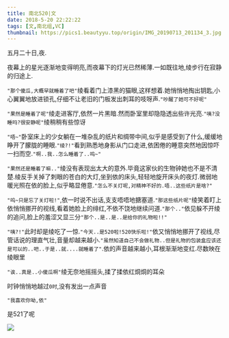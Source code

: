 ```yaml
---
title: 南北520|文
date: 2018-5-20 22:22:22
tags: [文,南北组,VC]
thumbnail: https://pics1.beautyyu.top/origin/IMG_20190713_201134_3.jpg
---
```


五月二十日,夜.

夜幕上的星光逐渐地变得明亮,而夜幕下的灯光已然稀薄.一如既往地,绫步行在寂静的归途上.

`"那个傻瓜,大概早就睡着了吧"`绫看着门上漆黑的猫眼,这样想着.她悄悄地掏出钥匙,小心翼翼地放进锁孔,仔细不让老旧的门板发出刺耳的吱呀声.`"吵醒了她可不好呢"`

`"果然是睡着了呢"`绫走进客厅,依然一片黑暗.然而卧室里却隐隐透出些许光亮.`"咦?没睡吗?很安静呢"`绫稍稍有些惊讶

`"唔~"`卧室床上的少女躺在一堆杂乱的纸片和绸带中间,似乎是感受到了什么,缓缓地睁开了朦胧的睡眼.`"绫?!"`看到熟悉地身影从门口走进,依困倦的睡意突然地因惊吓一扫而空.`"啊..我..怎么睡着了..呜~"`

`"果然还是睡着了嘛.."`绫没有表现出太大的意外.毕竟这家伙的生物钟她也不是不清楚.绫反手关掉了刺眼的苍白的大灯,坐到依的床头,轻轻地旋开床头的夜灯.微弱地暖光照在依的脸上,似乎略显倦意.`"怎么不关灯呢,对精神不好的.唔..这些纸片是啥?"`

`"呜~只是忘了关灯啦!"`,依一时说不出话,支支唔唔地搪塞道.`"那这些纸片呢"`绫笑着盯上依悄悄挪开的视线,看着她脸上的绯红,不依不饶地继续问道.`"那个.."`依见躲不开绫的追问,脸上的羞涩又显三分`"那个..是..是..是给你的礼物啦!!"`

`"咦?!"`此时却是绫吃了一惊.`"今天..是520啦!520快乐啦!"`依又悄悄地挪开了视线,尽管话说的理直气壮,音量却越来越小.`"虽然知道自己不会做礼物..但是礼物的包装盒应该还是可以的..吧..于是..就....就睡着了"`.依的声音越来越小,耳根渐渐地变红.尽数映在绫眼里

`"诶..真是..小傻瓜啊"`绫无奈地摇摇头,揉了揉依红烔烔的耳朵

时钟悄悄地越过`0时`,没有发出一点声音

`"我喜欢你呦,依"`

是521了呢

![](https://pics1.beautyyu.top/origin/IMG_20190713_201134_3.jpg)


